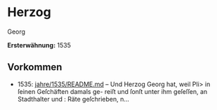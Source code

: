 # Herzog
Georg

**Ersterwähnung:** 1535

## Vorkommen
- 1535: [jahre/1535/README.md](../jahre/1535/README.md) – Und Herzog
Georg hat, weil Pli> in ſeinen Geſchäften damals ge-
reiſt und ſonſt unter ihm geſeſſen, an Stadthalter und :
Räte geſchrieben, n...
